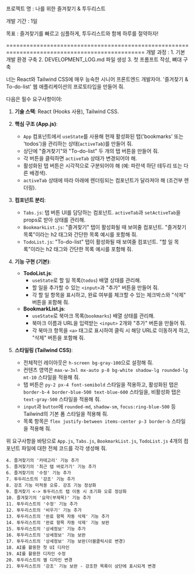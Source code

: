 프로젝트 명 : 나를 위한 즐겨찾기 & 투두리스트

개발 기간 : 1일

목표 : 즐겨찾기를 빠르고 심플하게, 투두리스트와 함께 하루를 절약하자!


===============================================================================================
개발 과정 : 
    1. 기본 개발 환경 구축
    2. DEVELOPMENT_LOG.md 파일 생성
    3. 첫 프롬프트 작성, 뼈대 구축

너는 React와 Tailwind CSS에 매우 능숙한 시니어 프론트엔드 개발자야.
'즐겨찾기 & To-do-list' 웹 애플리케이션의 프로토타입을 만들어 줘.

다음은 필수 요구사항이야:

1.  **기술 스택**: React (Hooks 사용), Tailwind CSS.
2.  **핵심 구조 (App.js)**:
    * `App` 컴포넌트에서 `useState`를 사용해 현재 활성화된 탭('bookmarks' 또는 'todos')을 관리하는 상태(`activeTab`)를 만들어 줘.
    * 상단에 "즐겨찾기"와 "To-do-list" 두 개의 탭 버튼을 만들어 줘.
    * 각 버튼을 클릭하면 `activeTab` 상태가 변경되어야 해.
    * 활성화된 탭 버튼은 시각적으로 구분되어야 해 (예: 파란색 하단 테두리 또는 다른 배경색).
    * `activeTab` 상태에 따라 아래에 렌더링되는 컴포넌트가 달라져야 해 (조건부 렌더링).

3.  **컴포넌트 분리**:
    * `Tabs.js`: 탭 버튼 UI를 담당하는 컴포넌트. `activeTab`과 `setActiveTab`을 props로 받아 상태를 관리해.
    * `BookmarkList.js`: "즐겨찾기" 탭이 활성화될 때 보여줄 컴포넌트. "즐겨찾기 목록"이라는 h2 태그와 간단한 목록 예시를 포함해 줘.
    * `TodoList.js`: "To-do-list" 탭이 활성화될 때 보여줄 컴포넌트. "할 일 목록"이라는 h2 태그와 간단한 목록 예시를 포함해 줘.

4.  **기능 구현 (기본)**:
    * **TodoList.js**:
        * `useState`로 할 일 목록(`todos`) 배열 상태를 관리해.
        * 할 일을 추가할 수 있는 `<input>`과 "추가" 버튼을 만들어 줘.
        * 각 할 일 항목을 표시하고, 완료 여부를 체크할 수 있는 체크박스와 "삭제" 버튼을 포함해 줘.
    * **BookmarkList.js**:
        * `useState`로 북마크 목록(`bookmarks`) 배열 상태를 관리해.
        * 북마크 이름과 URL을 입력받는 `<input>` 2개와 "추가" 버튼을 만들어 줘.
        * 각 북마크 항목을 `<a>` 태그로 표시하여 클릭 시 해당 URL로 이동하게 하고, "삭제" 버튼을 포함해 줘.

5.  **스타일링 (Tailwind CSS)**:
    * 전체적인 레이아웃은 `h-screen bg-gray-100`으로 설정해 줘.
    * 컨텐츠 영역은 `max-w-3xl mx-auto p-8 bg-white shadow-lg rounded-lg mt-10` 스타일을 적용해 줘.
    * 탭 버튼은 `py-2 px-4 font-semibold` 스타일을 적용하고, 활성화된 탭은 `border-b-4 border-blue-500 text-blue-600` 스타일을, 비활성화 탭은 `text-gray-500` 스타일을 적용해 줘.
    * `input`과 `button`에 `rounded-md`, `shadow-sm`, `focus:ring-blue-500` 등 Tailwind의 기본 폼 스타일을 적용해 줘.
    * 목록 항목은 `flex justify-between items-center p-3 border-b` 스타일을 적용해 줘.

위 요구사항을 바탕으로 `App.js`, `Tabs.js`, `BookmarkList.js`, `TodoList.js` 4개의 컴포넌트 파일에 대한 전체 코드를 각각 생성해 줘.

    4. 즐겨찾기의 '카테고리' 기능 추가
    5. 즐겨찾기의 '최근 탭 바로가기' 기능 추가
    6. 즐겨찾기의 '수정' 기능 추가
    7. 투두리스트의 '강조' 기능 추가
    8. 강조 기능 미적용 오류. 강조 기능 정상화
    9. 즐겨찾기 <-> 투두리스트 탭 이동 시 초기화 오류 정상화
    10. 즐겨찾기의 '요약(부제목)' 기능 추가
    11. 투두리스트의 '수정' 기능 추가
    12. 투두리스트의 '비우기' 기능 추가
    13. 투두리스트의 '완료 항목 자동 삭제' 기능 추가
    14. 투두리스트의 '완료 항목 자동 삭제' 기능 보완
    15. 투두리스트의 '상세정보' 기능 추가
    16. 투두리스트의 '상세정보' 기능 보완
    17. 투두리스트의 '상세정보' 기능 보완(더블클릭시로 변경)
    18. AI를 활용한 첫 UI 디자인
    19. AI를 활용한 디자인 수정
    20. 투두리스트의 별 디자인 변경
    21. 투두리스트의 '강조' 기능 보완 - 강조한 목록이 상단에 표시되게 변경